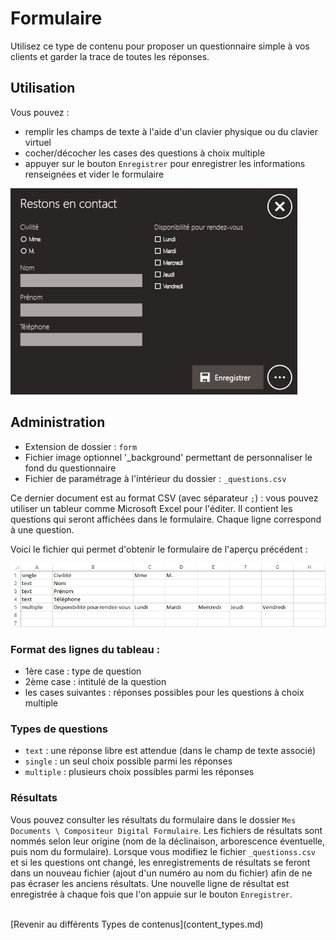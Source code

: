 ﻿# Formulaire

Utilisez ce type de contenu pour proposer un questionnaire simple à vos clients et garder la trace de toutes les réponses.

## Utilisation

Vous pouvez :
- remplir les champs de texte à l'aide d'un clavier physique ou du clavier virtuel
- cocher/décocher les cases des questions à choix multiple
- appuyer sur le bouton `Enregistrer` pour enregistrer les informations renseignées et vider le formulaire

![Aperçu du formulaire](img/form_preview.jpg)

## Administration

- Extension de dossier : `form`
- Fichier image optionnel '_background' permettant de personnaliser le fond du questionnaire
- Fichier de paramétrage à l'intérieur du dossier : `_questions.csv`

Ce dernier document est au format CSV (avec séparateur `;`) : vous pouvez utiliser un tableur comme Microsoft Excel pour l'éditer.
Il contient les questions qui seront affichées dans le formulaire. Chaque ligne correspond à une question.

Voici le fichier qui permet d'obtenir le formulaire de l'aperçu précédent :

![Aperçu du fichier _questions.csv](img/form_csv.jpg)

### Format des lignes du tableau :

- 1ère case : type de question
- 2ème case : intitulé de la question
- les cases suivantes : réponses possibles pour les questions à choix multiple

### Types de questions

- `text` : une réponse libre est attendue (dans le champ de texte associé)
- `single` : un seul choix possible parmi les réponses
- `multiple` : plusieurs choix possibles parmi les réponses

### Résultats
Vous pouvez consulter les résultats du formulaire dans le dossier `Mes Documents \ Compositeur Digital Formulaire`.	
Les fichiers de résultats sont nommés selon leur origine (nom de la déclinaison, arborescence éventuelle, puis nom du formulaire). 
Lorsque vous modifiez le fichier `_questionss.csv` et si les questions ont changé, les enregistrements de résultats se feront dans un nouveau fichier (ajout d'un numéro au nom du fichier) afin de ne pas écraser les anciens résultats.
Une nouvelle ligne de résultat est enregistrée à chaque fois que l'on appuie sur le bouton `Enregistrer`.

<br />
[Revenir au différents Types de contenus](content_types.md)